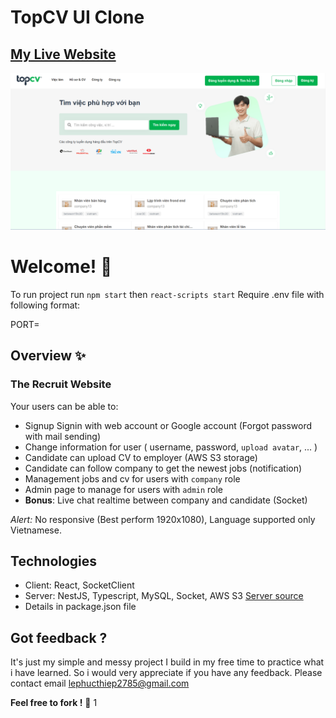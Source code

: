 # TopCV UI Clone

## [My Live Website](https://topcv-clone.netlify.app)

![Design preview](preview.png)

# Welcome! 👋

To run project run `npm start` then `react-scripts start`
Require .env file with following format:

PORT=

## Overview ✨

### The Recruit Website

Your users can be able to:

-   Signup Signin with web account or Google account (Forgot password with mail sending)
-   Change information for user ( username, password, `upload avatar`, ... )
-   Candidate can upload CV to employer (AWS S3 storage)
-   Candidate can follow company to get the newest jobs (notification)
-   Management jobs and cv for users with `company` role
-   Admin page to manage for users with `admin` role
-   **Bonus**: Live chat realtime between company and candidate (Socket)

_Alert:_ No responsive (Best perform 1920x1080), Language supported only Vietnamese.

## Technologies

-   Client: React, SocketClient
-   Server: NestJS, Typescript, MySQL, Socket, AWS S3 [Server source](https://github.com/MingZoox/topcv_clone-api)
-   Details in package.json file

## Got feedback ?

It's just my simple and messy project I build in my free time to practice what i have learned.
So i would very appreciate if you have any feedback.
Please contact email lephucthiep2785@gmail.com

**Feel free to fork !** 🚀
1
